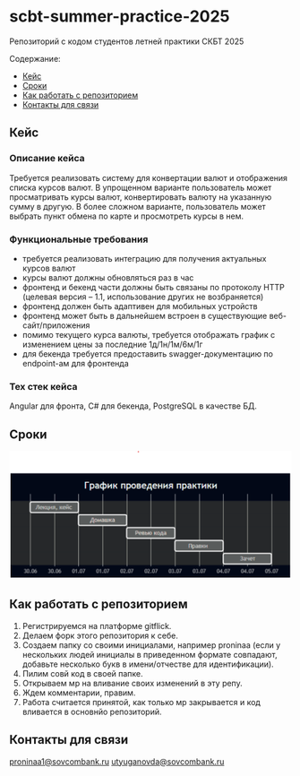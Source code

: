 # scbt-summer-practice-2025
Репозиторий с кодом студентов летней практики СКБТ 2025

Содержание:
- [Кейс](#кейс)
- [Сроки](#сроки)
- [Как работать с репозиторием](#как-работать-с-репозиторием)
- [Контакты для связи](#контакты-для-связи)

## Кейс
### Описание кейса
Требуется реализовать систему для конвертации валют и отображения списка курсов валют. В упрощенном варианте пользователь может просматривать курсы валют, конвертировать валюту на указанную сумму в другую. В более сложном варианте, пользователь может выбрать пункт обмена по карте и просмотреть курсы в нем.
### Функциональные требования
- требуется реализовать интеграцию для получения актуальных курсов валют
- курсы валют должны обновляться раз в час
- фронтенд и бекенд части должны быть связаны по протоколу HTTP (целевая версия – 1.1, использование других не возбраняется)
- фронтенд должен быть адаптивен для мобильных устройств
- фронтенд может быть в дальнейшем встроен в существующие веб-сайт/приложения
- помимо текущего курса валюты, требуется отображать график с изменением цены за последние 1д/1н/1м/6м/1г
- для бекенда требуется предоставить swagger-документацию по endpoint-ам для фронтенда
### Тех стек кейса
Angular для фронта, C# для бекенда, PostgreSQL в качестве БД.
## Сроки
![alt text](сроки.png)
## Как работать с репозиторием
1. Регистрируемся на платформе gitflick.
2. Делаем форк этого репозитория к себе.
3. Создаем папку со своими инициалами, например proninaa (если у нескольких людей инициалы в приведенном формате совпадают, добавьте несколько букв в имени/отчестве для идентификации).
4. Пилим совй код в своей папке.
5. Открываем мр на вливание своих изменений в эту репу.
6. Ждем комментарии, правим.
7. Работа считается принятой, как только мр закрывается и код вливается в основнйо репозиторий.
## Контакты для связи
proninaa1@sovcombank.ru
utyuganovda@sovcombank.ru